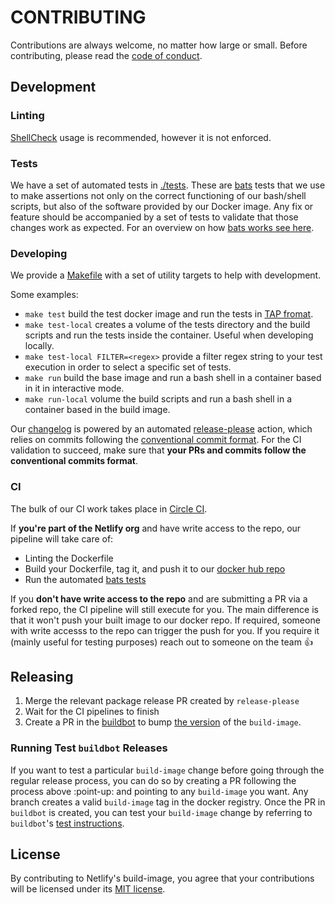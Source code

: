 # CONTRIBUTING

Contributions are always welcome, no matter how large or small. Before contributing,
please read the [code of conduct](CODE_OF_CONDUCT.md).

## Development

### Linting

[ShellCheck](https://github.com/koalaman/shellcheck) usage is recommended, however it is not enforced.

### Tests

We have a set of automated tests in [./tests](./tests). These are [bats](https://github.com/bats-core/bats-core) tests that we use to make assertions not only on the correct functioning of our bash/shell scripts, but also of the software provided by our Docker image. Any fix or feature should be accompanied by a set of tests to validate that those changes work as expected. For an overview on how [bats works see here](https://bats-core.readthedocs.io/en/stable/).

### Developing

We provide a [Makefile](./Makefile) with a set of utility targets to help with development.

Some examples:

- `make test` build the test docker image and run the tests in [TAP fromat](http://testanything.org/).
- `make test-local` creates a volume of the tests directory and the build scripts and run the tests inside the container. Useful when developing locally.
- `make test-local FILTER=<regex>` provide a filter regex string to your test execution in order to select a specific set of tests.
- `make run` build the base image and run a bash shell in a container based in it in interactive mode.
- `make run-local` volume the build scripts and run a bash shell in a container based in the build image.

Our [changelog](./CHANGELOG.md) is powered by an automated [release-please](https://github.com/googleapis/release-please) action, which relies on commits following the [conventional commit format](https://www.conventionalcommits.org/en/v1.0.0-beta.2/#summary).
For the CI validation to succeed, make sure that **your PRs and commits follow the conventional commits format**.

### CI

The bulk of our CI work takes place in [Circle CI](https://app.circleci.com/pipelines/github/netlify/build-image).

If **you're part of the Netlify org** and have write access to the repo, our pipeline will take care of:
- Linting the Dockerfile
- Build your Dockerfile, tag it, and push it to our [docker hub repo](https://hub.docker.com/r/netlify/build)
- Run the automated [bats tests](#tests)


If you **don't have write access to the repo** and are submitting a PR via a forked repo, the CI pipeline will still execute for you. The main difference is that it won't push your built image to our docker repo.
If required, someone with write accesss to the repo can trigger the push for you. If you require it (mainly useful for testing purposes) reach out to someone on the team :+1:

## Releasing

1. Merge the relevant package release PR created by `release-please`
2. Wait for the CI pipelines to finish
3. Create a PR in the [buildbot](https://github.com/netlify/buildbot) to bump [the version](https://github.com/netlify/buildbot/blob/0ada244ab84a1759a70d6b2cfc27c9987b5c77ca/.circleci/config.yml#L141-L150) of the `build-image`.

### Running Test `buildbot` Releases

If you want to test a particular `build-image` change before going through the regular release process, you can do so by creating a PR following the process above :point-up: and pointing to any `build-image` you want. Any branch
creates a valid `build-image` tag in the docker registry. Once the PR in `buildbot` is created, you can test your `build-image` change by referring to `buildbot`'s [test instructions](https://github.com/netlify/buildbot#testing-builds-on-a-live-test-site).

## License

By contributing to Netlify's build-image, you agree that your contributions will be licensed
under its [MIT license](LICENSE).
